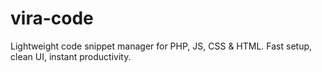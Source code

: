 # vira-code
Lightweight code snippet manager for PHP, JS, CSS &amp; HTML. Fast setup, clean UI, instant productivity.
